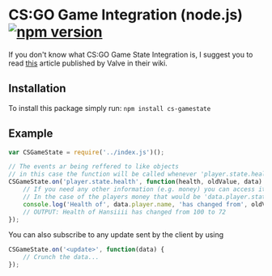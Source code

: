 # CS:GO Game Integration (node.js) [![npm version](https://badge.fury.io/js/cs-gamestate.svg)](https://www.npmjs.com/package/cs-gamestate)
If you don't know what CS:GO Game State Integration is, I suggest you to read [this](https://developer.valvesoftware.com/wiki/Counter-Strike:_Global_Offensive_Game_State_Integration) article published by Valve in their wiki.

## Installation
To install this package simply run: `npm install cs-gamestate`

## Example
```javascript
var CSGameState = require('../index.js')();

// The events ar being reffered to like objects
// in this case the function will be called whenever 'player.state.health' changes
CSGameState.on('player.state.health', function(health, oldValue, data) {
    // If you need any other information (e.g. money) you can access it in the data object
    // In the case of the players money that would be 'data.player.state.money'
	console.log('Health of', data.player.name, 'has changed from', oldValue, 'to', health);
    // OUTPUT: Health of Hansiiii has changed from 100 to 72
});
```

You can also subscribe to any update sent by the client by using
```javascript
CSGameState.on('<update>', function(data) {
	// Crunch the data...
});
```
